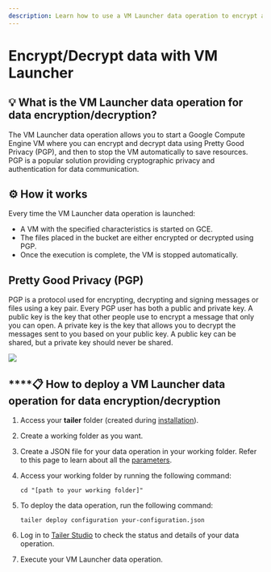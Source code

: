 ```yaml
---
description: Learn how to use a VM Launcher data operation to encrypt and decrypt data.
---
```


# Encrypt/Decrypt data with VM Launcher

## :bulb: What is the VM Launcher data operation for data encryption/decryption?

The VM Launcher data operation allows you to start a Google Compute Engine VM where you can encrypt and decrypt data using Pretty Good Privacy (PGP), and then to stop the VM automatically to save resources. PGP is a popular solution providing cryptographic privacy and authentication for data communication.

## :gear: How **it** works

Every time the VM Launcher data operation is launched:

* A VM with the specified characteristics is started on GCE.
* The files placed in the bucket are either encrypted or decrypted using PGP.
* Once the execution is complete, the VM is stopped automatically.

## Pretty Good Privacy (PGP)

PGP is a protocol used for encrypting, decrypting and signing messages or files using a key pair. Every PGP user has both a public and private key. A public key is the key that other people use to encrypt a message that only you can open. A private key is the key that allows you to decrypt the messages sent to you based on your public key. A public key can be shared, but a private key should never be shared.

![](../../../.gitbook/assets/private\_public\_key\_perso2.PNG)

## ****:clipboard: **How to deploy a** VM Launcher **data operation for data encryption/decryption**

1. Access your **tailer** folder (created during [installation](https://app.gitbook.com/s/-MIIsP\_DvP2J-c1szWrQ/getting-started/install-tailer-sdk.md)).
2. Create a working folder as you want.
3. Create a JSON file for your data operation in your working folder. Refer to this page to learn about all the [parameters](https://app.gitbook.com/s/-MIIsP\_DvP2J-c1szWrQ/xml-conversion/untitled-1.md).
4.  Access your working folder by running the following command:

    ```
    cd "[path to your working folder]"
    ```
5.  To deploy the data operation, run the following command:

    ```
    tailer deploy configuration your-configuration.json
    ```
6. Log in to [Tailer Studio](http://studio.tailer.ai) to check the status and details of your data operation.
7. Execute your VM Launcher data operation.
